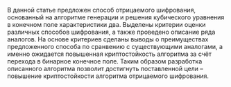 В данной статье предложен способ отрицаемого шифрования, основанный на алгоритме генерации и решения кубического уравнения в конечном поле характеристики два. 
Выделены критерии оценки различных способов шифрования, а также проведено описание ряда аналогов. 
На основе критериев сделаны выводы о преимуществах предложенного способа по сранвению с существующими аналогами, а именно ожидается повышенная криптостойкость алгоритма за счёт перехода в бинарное конечное поле. 
Таким образом разработка описанного алгоритма позволит достигнуть поставленной цели – повышение криптостойкости алгоритма отрицаемого шифрования.
